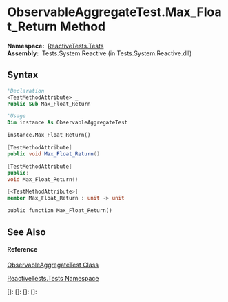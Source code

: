 # ObservableAggregateTest.Max\_Float\_Return Method

**Namespace:**  [ReactiveTests.Tests](ReactiveTests.Tests\ReactiveTests.Tests.md)  
**Assembly:**  Tests.System.Reactive (in Tests.System.Reactive.dll)

## Syntax

```vb
'Declaration
<TestMethodAttribute> _
Public Sub Max_Float_Return
```

```vb
'Usage
Dim instance As ObservableAggregateTest

instance.Max_Float_Return()
```

```csharp
[TestMethodAttribute]
public void Max_Float_Return()
```

```c++
[TestMethodAttribute]
public:
void Max_Float_Return()
```

```fsharp
[<TestMethodAttribute>]
member Max_Float_Return : unit -> unit 
```

```jscript
public function Max_Float_Return()
```

## See Also

#### Reference

[ObservableAggregateTest Class](ObservableAggregateTest\ObservableAggregateTest.md)

[ReactiveTests.Tests Namespace](ReactiveTests.Tests\ReactiveTests.Tests.md)

[]: 
[]: 
[]: 
[]: 